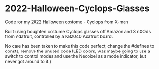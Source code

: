 # 2022-Halloween-Cyclops-Glasses

Code for my 2022 Halloween costome - Cyclops from X-men

Built using boughten costume Cyclops glasses off Amazon and 3 nOOds from Adafruit, controlled by a KB2040 Adafruit board.

No care has been taken to make this code perfect, change the #defines to consts, remove the unused code (LED colors, was maybe going to use a switch to control modes and use the Neopixel as a mode indicator, but never got around to it.)
